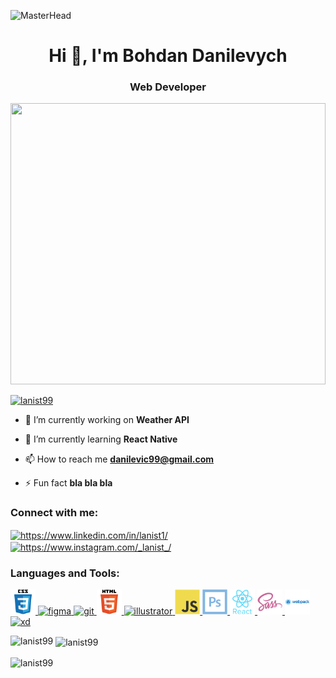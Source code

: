 ![MasterHead](https://github.blog/wp-content/uploads/2020/12/wallpaper_header_4Kultra_wide_21_9.png )

<h1 align="center">Hi 👋, I'm Bohdan Danilevych</h1>
<h3 align="center">Web Developer</h3>

<img width="100%" height = "450px"  align= "strech" src="https://storage.googleapis.com/duckly-blog/2021/03/gitduck-vs-code-extensions-animation-opt.gif" >

<p align="left"> <a href="https://github.com/ryo-ma/github-profile-trophy"><img src="https://github-profile-trophy.vercel.app/?username=lanist99" alt="lanist99" /></a> </p>

- 🔭 I’m currently working on **Weather API**

- 🌱 I’m currently learning **React Native**

- 📫 How to reach me **danilevic99@gmail.com**

- ⚡ Fun fact **bla bla bla**

<h3 align="left">Connect with me:</h3>
<p align="left">
<a href="https://linkedin.com/in/https://www.linkedin.com/in/lanist1/" target="blank"><img align="center" src="https://raw.githubusercontent.com/rahuldkjain/github-profile-readme-generator/master/src/images/icons/Social/linked-in-alt.svg" alt="https://www.linkedin.com/in/lanist1/" height="30" width="40" /></a>
<a href="https://instagram.com/https://www.instagram.com/_lanist_/" target="blank"><img align="center" src="https://raw.githubusercontent.com/rahuldkjain/github-profile-readme-generator/master/src/images/icons/Social/instagram.svg" alt="https://www.instagram.com/_lanist_/" height="30" width="40" /></a>
</p>

<h3 align="left">Languages and Tools:</h3>
<p align="left"> <a href="https://www.w3schools.com/css/" target="_blank" rel="noreferrer"> <img src="https://raw.githubusercontent.com/devicons/devicon/master/icons/css3/css3-original-wordmark.svg" alt="css3" width="40" height="40"/> </a> <a href="https://www.figma.com/" target="_blank" rel="noreferrer"> <img src="https://www.vectorlogo.zone/logos/figma/figma-icon.svg" alt="figma" width="40" height="40"/> </a> <a href="https://git-scm.com/" target="_blank" rel="noreferrer"> <img src="https://www.vectorlogo.zone/logos/git-scm/git-scm-icon.svg" alt="git" width="40" height="40"/> </a> <a href="https://www.w3.org/html/" target="_blank" rel="noreferrer"> <img src="https://raw.githubusercontent.com/devicons/devicon/master/icons/html5/html5-original-wordmark.svg" alt="html5" width="40" height="40"/> </a> <a href="https://www.adobe.com/in/products/illustrator.html" target="_blank" rel="noreferrer"> <img src="https://www.vectorlogo.zone/logos/adobe_illustrator/adobe_illustrator-icon.svg" alt="illustrator" width="40" height="40"/> </a> <a href="https://developer.mozilla.org/en-US/docs/Web/JavaScript" target="_blank" rel="noreferrer"> <img src="https://raw.githubusercontent.com/devicons/devicon/master/icons/javascript/javascript-original.svg" alt="javascript" width="40" height="40"/> </a> <a href="https://www.photoshop.com/en" target="_blank" rel="noreferrer"> <img src="https://raw.githubusercontent.com/devicons/devicon/master/icons/photoshop/photoshop-line.svg" alt="photoshop" width="40" height="40"/> </a> <a href="https://reactjs.org/" target="_blank" rel="noreferrer"> <img src="https://raw.githubusercontent.com/devicons/devicon/master/icons/react/react-original-wordmark.svg" alt="react" width="40" height="40"/> </a> <a href="https://sass-lang.com" target="_blank" rel="noreferrer"> <img src="https://raw.githubusercontent.com/devicons/devicon/master/icons/sass/sass-original.svg" alt="sass" width="40" height="40"/> </a> <a href="https://webpack.js.org" target="_blank" rel="noreferrer"> <img src="https://raw.githubusercontent.com/devicons/devicon/d00d0969292a6569d45b06d3f350f463a0107b0d/icons/webpack/webpack-original-wordmark.svg" alt="webpack" width="40" height="40"/> </a> <a href="https://www.adobe.com/products/xd.html" target="_blank" rel="noreferrer"> <img src="https://cdn.worldvectorlogo.com/logos/adobe-xd.svg" alt="xd" width="40" height="40"/> </a> </p>

<p><img align="left" src="https://github-readme-stats.vercel.app/api/top-langs?username=lanist99&show_icons=true&theme=merko&locale=en&layout=compact" alt="lanist99" /></p>

<p>&nbsp;<img align="center" src="https://github-readme-stats.vercel.app/api?username=lanist99&show_icons=true&theme=dark&title_color=121212&bg_color=ffffff&hide_border=true&locale=en" alt="lanist99" /></p>

<p><img align="center" src="https://github-readme-streak-stats.herokuapp.com/?user=lanist99&theme=highcontrast" alt="lanist99" /></p>
